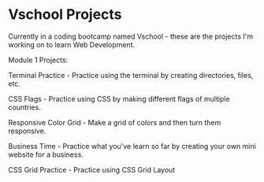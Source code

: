 # Vschool Projects
Currently in a coding bootcamp named Vschool - these are the projects I'm working on to learn Web Development.

Module 1 Projects:

Terminal Practice - Practice using the terminal by creating directories, files, etc.

CSS Flags - Practice using CSS by making different flags of multiple countries.

Responsive Color Grid - Make a grid of colors and then turn them responsive. 

Business Time - Practice what you've learn so far by creating your own mini website for a business.

CSS Grid Practice - Practice using CSS Grid Layout
